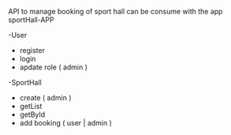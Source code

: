 API to manage booking of sport hall
can be consume with the app sportHall-APP

-User
  - register
  - login
  - apdate role ( admin )

-SportHall
  - create ( admin )
  - getList
  - getById
  - add booking ( user | admin )
